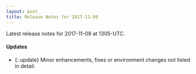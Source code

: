 ```yaml
---
layout: post
title: Release Notes for 2017-11-09
---
```


Latest release notes for 2017-11-09 at 1305-UTC.

<div class='updates' markdown='1'>

#### Updates

- {:.update} Minor enhancements, fixes or environment changes not listed in detail.

</div>


